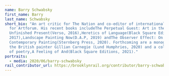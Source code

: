 ```yaml
---
name: Barry Schwabsky
first_name: Barry
last_name: Schwabsky
short_bio: "An art critic for The Nation and co-editor of international reviews
  for Artforum. His recent books includeThe Perpetual Guest: Art in the
  Unfinished Present(Verso, 2016),Heretics of Language(Black Square Editions,
  2017),Landscape Painting Now(D.A.P, 2019) andThe Observer Effect: On
  Contemporary Painting(Sternberg Press, 2020). Forthcoming are a monograph on
  the British painter Gillian Carnegie (Lund Humphries, 2020) and a collection
  of poetry,A Feeling of And(Black Square Editions, 2021)."
portraits:
  - media: 2020/06/barry-schwabsky
rail_contributor_url: https://brooklynrail.org/contributor/barry-schwabsky
---
```

